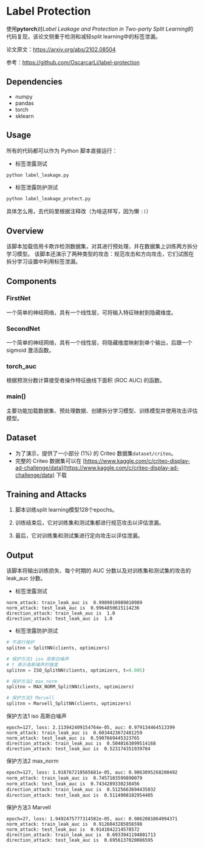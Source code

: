 # Label Protection

使用**pytorch**对*Label Leakage and Protection in Two-party Split Learning*的代码复现，该论文侧重于检测和减轻split learning中的标签泄漏。

论文原文：https://arxiv.org/abs/2102.08504

参考：https://github.com/OscarcarLi/label-protection





## Dependencies

- numpy
- pandas
- torch
- sklearn



## Usage

所有的代码都可以作为 Python 脚本直接运行：

- 标签泄露测试

```sh
python label_leakage.py
```



- 标签泄露防护测试

```sh
python label_leakage_protect.py
```

具体怎么用，去代码里根据注释改（为啥这样写，因为懒 `:)`）



## Overview

该脚本加载信用卡欺诈检测数据集，对其进行预处理，并在数据集上训练两方拆分学习模型。 该脚本还演示了两种类型的攻击：规范攻击和方向攻击，它们试图在拆分学习设置中利用标签泄漏。



## Components

### FirstNet

一个简单的神经网络，具有一个线性层，可将输入特征映射到隐藏维度。

### SecondNet

一个简单的神经网络，具有一个线性层，将隐藏维度映射到单个输出，后跟一个 sigmoid 激活函数。

### torch_auc

根据预测分数计算接受者操作特征曲线下面积 (ROC AUC) 的函数。

### main()

主要功能加载数据集、预处理数据、创建拆分学习模型、训练模型并使用攻击评估模型。





## Dataset

- 为了演示，提供了一小部分 (1%) 的 Criteo 数据集`dataset/criteo`。
- 完整的 Criteo 数据集可以在 [https://www.kaggle.com/c/criteo-display-ad-challenge/data](https://www.kaggle.com/c/criteo-display-ad-challenge/data) 下载





## Training and Attacks

1. 脚本训练split learning模型128个epochs。

2. 训练结束后，它对训练集和测试集都进行规范攻击以评估泄漏。
3. 最后，它对训练集和测试集进行定向攻击以评估泄漏。





## Output

该脚本将输出训练损失、每个时期的 AUC 分数以及对训练集和测试集的攻击的 leak_auc 分数。

- 标签泄露测试

```text
norm_attack: train_leak_auc is  0.9989010989010989
norm_attack: test_leak_auc is  0.9964850615114236
direction_attack: train_leak_auc is  1.0
direction_attack: test_leak_auc is  1.0
```



- 标签泄露防护测试

```python
# 不进行保护
splitnn = SplitNN(clients, optimizers)

# 保护方法1 iso 高斯白噪声
# t 表示高斯噪声的强度
splitnn = ISO_SplitNN(clients, optimizers, t=0.005)

# 保护方法2 max_norm
splitnn = MAX_NORM_SplitNN(clients, optimizers)

# 保护方法3 Marvell
splitnn = Marvell_SplitNN(clients, optimizers)
```

保护方法1 iso 高斯白噪声

```text
epoch=127, loss: 2.113942409154764e-05, auc: 0.979134464513399
norm_attack: train_leak_auc is  0.6034423672481259
norm_attack: test_leak_auc is  0.5907669445323765
direction_attack: train_leak_auc is  0.5040163899514168
direction_attack: test_leak_auc is  0.523174351939784
```

保护方法2 max_norm

```txt
epoch=127, loss: 1.918767210565681e-05, auc: 0.9863095268200492
norm_attack: train_leak_auc is  0.7457103599890079
norm_attack: test_leak_auc is  0.7434289330238456
direction_attack: train_leak_auc is  0.5125663694435032
direction_attack: test_leak_auc is  0.5114908102954405
```

保护方法3 Marvell

```text
epoch=27, loss: 1.9492475777314582e-05, auc: 0.9862081064994371
norm_attack: train_leak_auc is  0.9126043285856598
norm_attack: test_leak_auc is  0.9141042214578572
direction_attack: train_leak_auc is  0.6933941194801713
direction_attack: test_leak_auc is  0.6956137020086595
```

